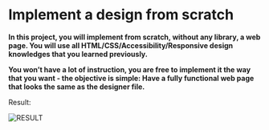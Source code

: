 # Implement a design from scratch

**In this project, you will implement from scratch, without any library, a web page. You will use all HTML/CSS/Accessibility/Responsive design knowledges that you learned previously.**

**You won’t have a lot of instruction, you are free to implement it the way that you want - the objective is simple: Have a fully functional web page that looks the same as the designer file.**

Result:

![RESULT](https://zupimages.net/up/23/28/5i6c.jpg)

